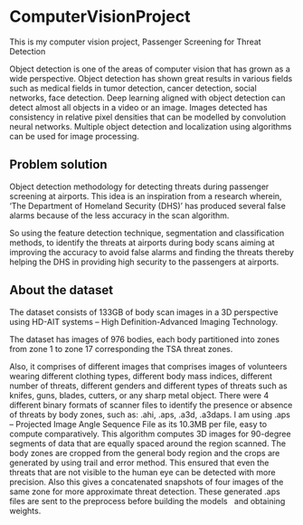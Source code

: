 # ComputerVisionProject
This is my computer vision project, Passenger Screening for Threat Detection

Object detection is one of the areas of computer vision that has grown as a wide perspective.
Object detection has shown great results in various fields such as medical fields in tumor detection, cancer detection, social networks, face detection. 
Deep learning aligned with object detection can detect almost all objects in a video or an image. 
Images detected has consistency in relative pixel densities that can be modelled by convolution neural networks. 
Multiple object detection and localization using algorithms can be used for image processing.


## Problem solution

Object detection methodology for detecting threats during passenger screening at airports.
This idea is an inspiration from a research wherein, ‘The Department of Homeland Security (DHS)’ has produced several false alarms because of the less accuracy in the scan algorithm. 

So using the feature detection technique, segmentation and classification methods, to identify the threats at airports during body scans aiming at improving the accuracy to avoid false alarms and finding the threats thereby helping the DHS in providing high security to the passengers at airports.

## About the dataset

The dataset consists of 133GB of body scan images in a 3D perspective using HD-AIT systems – High Definition-Advanced Imaging Technology. 

The dataset has images of 976 bodies, each body partitioned into zones from zone 1 to zone 17 corresponding the TSA threat zones. 

Also, it comprises of different images that comprises images of volunteers wearing different clothing types, different body mass indices, different number of threats, different genders and different types of threats such as knifes, guns, blades, cutters, or any sharp metal object.
There were 4 different binary formats of scanner files to identify the presence or absence of threats by body zones, such as: .ahi, .aps, .a3d, .a3daps.
I am using .aps – Projected Image Angle Sequence File as its 10.3MB per file, easy to compute comparatively. This algorithm computes 3D images for 90-degree segments of data that are equally spaced around the region scanned. 
The body zones are cropped from the general body region and the crops are generated by using trail and error method. This ensured that even the threats that are not visible to the human eye can be detected with more precision. Also this gives a concatenated snapshots of four images of the same zone for more approximate threat detection.
These generated .aps files are sent to the preprocess before building the models   and obtaining weights.
